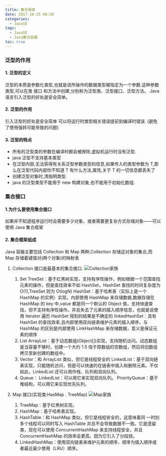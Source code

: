 ```yaml
---
title: 集合框架
date: 2017-10-25 08:58
categories:
  - JavaSE
tags:
  - JavaSE
  - Java集合容器
toc: true
---
```


### 泛型的作用

#### 1. 泛型的定义

泛型的本质是参数化类型,也就是说所操作的数据类型被指定为一个参数.这种参数类型,可以在类 接口 和方法中创建,分别称为泛型类、泛型接口、泛型方法。 Java 语言引入泛型的好处是安全简单。

#### 2. 泛型的作用

引入泛型的好处是安全简单 可以将运行时类型相关错误提前到编译时错误. (避免了使用强转可能导致的问题)

#### 3. 泛型的特点

- 所有的泛型类的参数在编译时都会被擦除,虚拟机运行时没有泛型.
- java 泛型不支持基本类型
- 在泛型内部,无法获得有关系泛型参数类型的信息,如果传入的类型参数为 T,那么在泛型代码内部你不知道 T 有什么方法,属性,关于 T 的一切信息都丢失了
- 创建泛型对象时,清指明类型.
- java 的泛型类型不能用于 new 构建对象,也不能用于初始化数组.

### 集合接口

#### 1.为什么要使用集合接口

如果并不知道程序运行时会需要多少对象，或者需要更复杂方式存储对象——可以使用 Java 集合框架

#### 2. 集合框架组成

Java 容器主要包括 Collection 和 Map 两种,Collection 存储这对象的集合,而 Map 存储着键值对(两个对象)的映射表

1. Collection 接口是最基本的集合接口.
![Collection家族](Collection家族.png)
   1. Set
      TreeSet：基于红黑树实现，支持有序性操作，例如根据一个范围查找元素的操作，但是查找效率不如 HashSet，HashSet 查找的时间复杂度为 O(1),TreeSet 则为 O(logN)
      HashSet：基于哈希表（实际上是一个 HashMap 的实例）实现，内部使用 HashMap 来存储数据,数据存储在 HashMap 的 key 中,value 都是同一个默认的 Object 值，支持快速查找，但不支持有序性操作。并且失去了元素的插入顺序信息，也就是说使用 Iterator 遍历 HashSet 得到的结果是不确定的
      linkedHashSet：具有 HashSet 的查找效率,且内部使用双向链表维护元素的插入顺序，与 HashMap 的区别是内部使用 LinkHashMap 来存储数据，意义是保证元素的顺序
   2. List
      ArrayList：基于动态数组(Object[])实现，支持随机访问。动态数组是当容量不够时，创建一个大约 1.5 倍于原数组的空数组，然后将旧数组拷贝至新创建的数组中。
   3. Vector：和 ArrayList 类似，但它是线程安全的
      LinkedList：基于双向链表实现，只能随机访问，但是可以快速的在链表中插入和删除元素。不仅如此，LinkedList 还可以用作栈、队列和双向队列。
   4. Queue：
      LinkedList：可以用它来实现双向队列。
      PriorityQueue：基于堆结构，可以用它来实现优先队列。

2. Map 接口(实现类:HasMap . TreeMap)
![Map家族](Map家族.png)

   1. TreeMap：基于红黑树实现。
   2. HashMap：基于哈希表实现。
   3. HashTable：和 HashMap 类似，但它是线程安全的，这意味着同 一时刻多个线程可以同时写入 HashTable 并且不会导致数据不一致。它是遗留类，现在可以使用 ConcurrentHashMap 来支持线程安全，并且 ConcurrentHashMap 的效率会更高，因为它引入了分段锁。
   4. LinkedHashMap：使用双向链表来维护元素的顺序，顺序为插入顺序或者最近最少使用（LRU）顺序。
